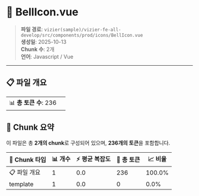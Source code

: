 # 📄 BellIcon.vue

> **파일 경로**: `vizier(sample)/vizier-fe-all-develop/src/components/prod/icons/BellIcon.vue`  
> **생성일**: 2025-10-13  
> **Chunk 수**: 2개  
> **언어**: Javascript / Vue
---


## 📋 파일 개요

| | |
|--|--|
| 📊 **총 토큰 수**: 236 |  |






## 🧩 Chunk 요약

이 파일은 총 **2개의 chunk**로 구성되어 있으며, **236개의 토큰**을 포함합니다.

| 🧩 Chunk 타입 | 📊 개수 | ⚡ 평균 복잡도 | 📝 총 토큰 | 📈 비율 |
|---------------|--------|-------------|----------|--------|
| 📋 파일 개요 | 1 | 0.0 | 236 | 100.0% |
| template | 1 | 0.0 | 0 | 0.0% |


